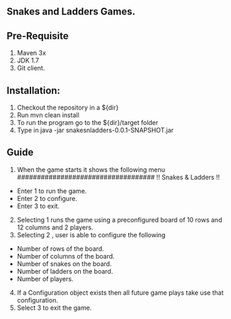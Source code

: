 Snakes and Ladders Games.
----------------------------

Pre-Requisite
---------------------------
1. Maven 3x
2. JDK 1.7
3. Git client.

Installation:
-----------------------------
1. Checkout the repository in a ${dir}
2. Run mvn clean install 
3. To run the program go to the ${dir}/target folder
4. Type in java -jar snakesnladders-0.0.1-SNAPSHOT.jar


Guide
------------------------------
1. When the game starts it shows the following menu
###################################
!! Snakes & Ladders !!
  - Enter 1 to run the game.
  - Enter 2 to configure.
  - Enter 3 to exit.

2. Selecting 1 runs the game using a preconfigured board of 10 rows and 12 columns and 2 players.
3. Selecting 2 , user is able to configure the following 
  * Number of rows of the board.
  * Number of columns of the board.
  * Number of snakes on the board.
  * Number of ladders on the board.
  * Number of players.
4. If a Configuration object exists then all future game plays take use that configuration.
5. Select 3 to exit the game.
